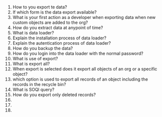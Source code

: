 1. How to you export te data?
2. If which form is the data export available?
3. What is your first action as a developer when exporting data when new custom objects are added to the org?
4. How do you extract data at anypoint of time?
5. What is data loader?
6. Explain the installation process of data loader?
7. Explain the autentication process of data loader? 
8. How do you backup the data?
9. How do you login into the data loader with the normal password?
10. What is use of export?
11. What is export all?
12. When export is selected does it export all objects of an org or a specific object?
13. which option is used to export all records of an object including the records in the recycle bin?
14. What is SOQl query?
15. How do you export only deleted records?
16. 
17. 
18. 
